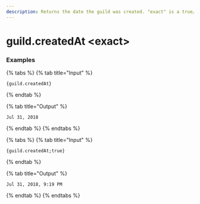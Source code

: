 ```yaml
---
description: Returns the date the guild was created. "exact" is a true/false value on whether to include hours/minutes.
---
```


# guild.createdAt <exact\>

### Examples

{% tabs %}
{% tab title="Input" %}

```text
{guild.createdAt}
```

{% endtab %}

{% tab title="Output" %}

```text
Jul 31, 2018
```

{% endtab %}
{% endtabs %}

{% tabs %}
{% tab title="Input" %}

```text
{guild.createdAt;true}
```

{% endtab %}

{% tab title="Output" %}

```text
Jul 31, 2018, 9:19 PM
```

{% endtab %}
{% endtabs %}
